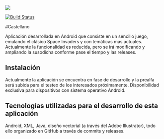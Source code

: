 <img src="http://i65.tinypic.com/vrpiyg.png">

[![Build Status](https://travis-ci.org/cvazquezlos/Space-Invaders-Android.svg?branch=master)](https://travis-ci.org/cvazquezlos/Space-Invaders-Android)

#Castellano 

Aplicación desarrollada en Android que consiste en un sencillo juego, emulando el clásico Space Invaders y con temáticas más actuales. Actualmente la funcionalidad es reducida, pero se irá modificando y ampliando la susodicha conforme pase el tiempo y las releases.

## Instalación

Actualmente la aplicación se encuentra en fase de desarrollo y la prealfa será subida para el testeo de los interesados próximamente. Disponibilidad exclusiva para dispositivos con sistema operativo Android.

## Tecnologías utilizadas para el desarrollo de esta aplicación

Android, XML, Java, diseño vectorial (a través del Adobe Illustrator), todo ello organizado en GitHub a través de commits y releases.
